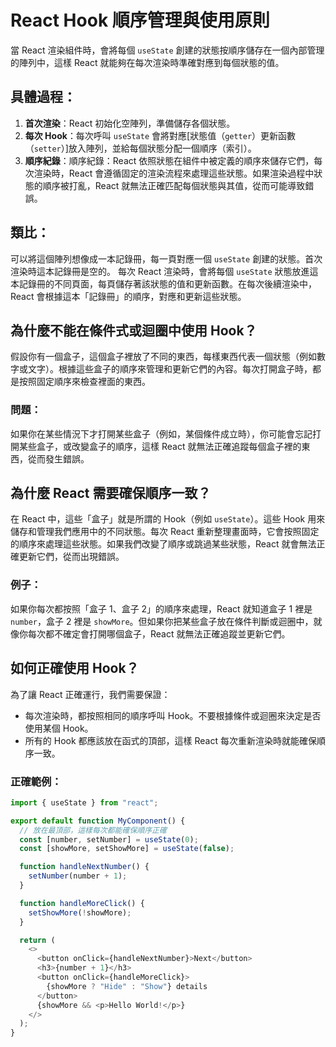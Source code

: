 # React Hook 順序管理與使用原則

當 React 渲染組件時，會將每個 `useState` 創建的狀態按順序儲存在一個內部管理的陣列中，這樣 React 就能夠在每次渲染時準確對應到每個狀態的值。

## 具體過程：
1. **首次渲染**：React 初始化空陣列，準備儲存各個狀態。
2. **每次 Hook**：每次呼叫 `useState` 會將對應[狀態值（`getter`）更新函數（`setter`）]放入陣列，並給每個狀態分配一個順序（索引）。
3. **順序紀錄**：順序紀錄：React 依照狀態在組件中被定義的順序來儲存它們，每次渲染時，React 會遵循固定的渲染流程來處理這些狀態。如果渲染過程中狀態的順序被打亂，React 就無法正確匹配每個狀態與其值，從而可能導致錯誤。

## 類比：
可以將這個陣列想像成一本記錄冊，每一頁對應一個 `useState` 創建的狀態。首次渲染時這本記錄冊是空的。
每次 React 渲染時，會將每個 `useState` 狀態放進這本記錄冊的不同頁面，每頁儲存著該狀態的值和更新函數。在每次後續渲染中，React 會根據這本「記錄冊」的順序，對應和更新這些狀態。

## 為什麼不能在條件式或迴圈中使用 Hook？
假設你有一個盒子，這個盒子裡放了不同的東西，每樣東西代表一個狀態（例如數字或文字）。根據這些盒子的順序來管理和更新它們的內容。每次打開盒子時，都是按照固定順序來檢查裡面的東西。

### 問題：
如果你在某些情況下才打開某些盒子（例如，某個條件成立時），你可能會忘記打開某些盒子，或改變盒子的順序，這樣 React 就無法正確追蹤每個盒子裡的東西，從而發生錯誤。

## 為什麼 React 需要確保順序一致？
在 React 中，這些「盒子」就是所謂的 Hook（例如 `useState`）。這些 Hook 用來儲存和管理我們應用中的不同狀態。每次 React 重新整理畫面時，它會按照固定的順序來處理這些狀態。如果我們改變了順序或跳過某些狀態，React 就會無法正確更新它們，從而出現錯誤。

### 例子：
如果你每次都按照「盒子 1、盒子 2」的順序來處理，React 就知道盒子 1 裡是 `number`，盒子 2 裡是 `showMore`。但如果你把某些盒子放在條件判斷或迴圈中，就像你每次都不確定會打開哪個盒子，React 就無法正確追蹤並更新它們。

## 如何正確使用 Hook？
為了讓 React 正確運行，我們需要保證：
- 每次渲染時，都按照相同的順序呼叫 Hook。不要根據條件或迴圈來決定是否使用某個 Hook。
- 所有的 Hook 都應該放在函式的頂部，這樣 React 每次重新渲染時就能確保順序一致。

### 正確範例：
```js
import { useState } from "react";

export default function MyComponent() {
  // 放在最頂部，這樣每次都能確保順序正確
  const [number, setNumber] = useState(0);
  const [showMore, setShowMore] = useState(false);

  function handleNextNumber() {
    setNumber(number + 1);
  }

  function handleMoreClick() {
    setShowMore(!showMore);
  }

  return (
    <>
      <button onClick={handleNextNumber}>Next</button>
      <h3>{number + 1}</h3>
      <button onClick={handleMoreClick}>
        {showMore ? "Hide" : "Show"} details
      </button>
      {showMore && <p>Hello World!</p>}
    </>
  );
}
